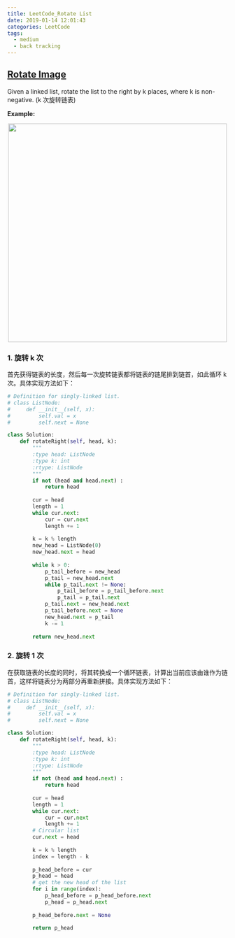 ```yaml
---
title: LeetCode_Rotate List
date: 2019-01-14 12:01:43
categories: LeetCode
tags: 
  - medium
  - back tracking
---
```


## [Rotate Image](https://leetcode.com/problems/rotate-image/)

Given a linked list, rotate the list to the right by k places, where k is non-negative.
(k 次旋转链表)

<!--more-->

**Example:**
<div align=center>
	<img src="/images/leetcode_61.png" width = "500" align=center/>
</div>


### 1. 旋转 k 次
首先获得链表的长度，然后每一次旋转链表都将链表的链尾排到链首，如此循环 k 次。具体实现方法如下：

```python
# Definition for singly-linked list.
# class ListNode:
#     def __init__(self, x):
#         self.val = x
#         self.next = None

class Solution:
    def rotateRight(self, head, k):
        """
        :type head: ListNode
        :type k: int
        :rtype: ListNode
        """
        if not (head and head.next) :
            return head
    
        cur = head
        length = 1
        while cur.next:
            cur = cur.next
            length += 1
        
        k = k % length
        new_head = ListNode(0)
        new_head.next = head
        
        while k > 0:
            p_tail_before = new_head
            p_tail = new_head.next
            while p_tail.next != None:
                p_tail_before = p_tail_before.next
                p_tail = p_tail.next
            p_tail.next = new_head.next
            p_tail_before.next = None
            new_head.next = p_tail
            k -= 1
        
        return new_head.next
```

### 2. 旋转 1 次

在获取链表的长度的同时，将其转换成一个循环链表，计算出当前应该由谁作为链首，这样将链表分为两部分再重新拼接。具体实现方法如下：

```python
# Definition for singly-linked list.
# class ListNode:
#     def __init__(self, x):
#         self.val = x
#         self.next = None

class Solution:
    def rotateRight(self, head, k):
        """
        :type head: ListNode
        :type k: int
        :rtype: ListNode
        """
        if not (head and head.next) :
            return head
    
        cur = head
        length = 1
        while cur.next:
            cur = cur.next
            length += 1
        # Circular list
        cur.next = head
        
        k = k % length
        index = length - k
        
        p_head_before = cur
        p_head = head
        # get the new head of the list
        for i in range(index):
            p_head_before = p_head_before.next
            p_head = p_head.next
        
        p_head_before.next = None
        
        return p_head
```
